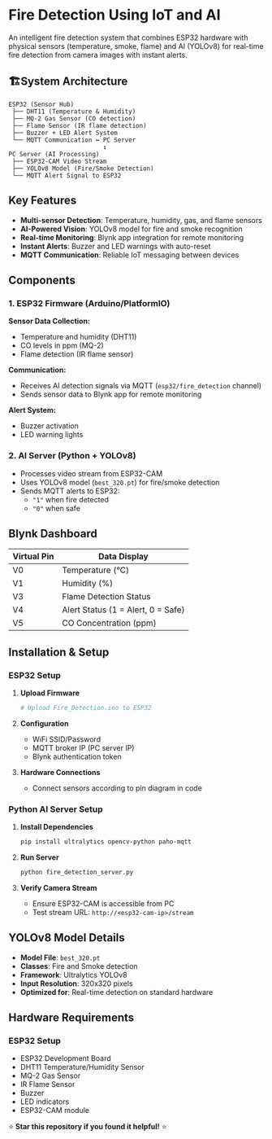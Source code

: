 # Fire Detection Using IoT and AI

An intelligent fire detection system that combines ESP32 hardware with physical sensors (temperature, smoke, flame) and AI (YOLOv8) for real-time fire detection from camera images with instant alerts.

## 🏗System Architecture

```
ESP32 (Sensor Hub)
 ├── DHT11 (Temperature & Humidity)
 ├── MQ-2 Gas Sensor (CO detection)
 ├── Flame Sensor (IR flame detection) 
 ├── Buzzer + LED Alert System
 └── MQTT Communication ↔ PC Server
                          ↕
PC Server (AI Processing)
 ├── ESP32-CAM Video Stream
 ├── YOLOv8 Model (Fire/Smoke Detection)
 └── MQTT Alert Signal to ESP32
```

## Key Features

- **Multi-sensor Detection**: Temperature, humidity, gas, and flame sensors
- **AI-Powered Vision**: YOLOv8 model for fire and smoke recognition
- **Real-time Monitoring**: Blynk app integration for remote monitoring
- **Instant Alerts**: Buzzer and LED warnings with auto-reset
- **MQTT Communication**: Reliable IoT messaging between devices

## Components

### 1. ESP32 Firmware (Arduino/PlatformIO)
**Sensor Data Collection:**
- Temperature and humidity (DHT11)
- CO levels in ppm (MQ-2)
- Flame detection (IR flame sensor)

**Communication:**
- Receives AI detection signals via MQTT (`esp32/fire_detection` channel)
- Sends sensor data to Blynk app for remote monitoring

**Alert System:**
- Buzzer activation
- LED warning lights

### 2. AI Server (Python + YOLOv8)
- Processes video stream from ESP32-CAM
- Uses YOLOv8 model (`best_320.pt`) for fire/smoke detection
- Sends MQTT alerts to ESP32:
  - `"1"` when fire detected
  - `"0"` when safe

## Blynk Dashboard

| Virtual Pin | Data Display |
|-------------|-------------|
| V0 | Temperature (°C) |
| V1 | Humidity (%) |
| V3 | Flame Detection Status |
| V4 | Alert Status (1 = Alert, 0 = Safe) |
| V5 | CO Concentration (ppm) |

## Installation & Setup

### ESP32 Setup
1. **Upload Firmware**
   ```bash
   # Upload Fire_Detection.ino to ESP32
   ```

2. **Configuration**
   - WiFi SSID/Password
   - MQTT broker IP (PC server IP)
   - Blynk authentication token

3. **Hardware Connections**
   - Connect sensors according to pin diagram in code

### Python AI Server Setup
1. **Install Dependencies**
   ```bash
   pip install ultralytics opencv-python paho-mqtt
   ```

2. **Run Server**
   ```bash
   python fire_detection_server.py
   ```

3. **Verify Camera Stream**
   - Ensure ESP32-CAM is accessible from PC
   - Test stream URL: `http://<esp32-cam-ip>/stream`

## YOLOv8 Model Details

- **Model File**: `best_320.pt`
- **Classes**: Fire and Smoke detection
- **Framework**: Ultralytics YOLOv8
- **Input Resolution**: 320x320 pixels
- **Optimized for**: Real-time detection on standard hardware

## Hardware Requirements

### ESP32 Setup
- ESP32 Development Board
- DHT11 Temperature/Humidity Sensor
- MQ-2 Gas Sensor
- IR Flame Sensor
- Buzzer
- LED indicators
- ESP32-CAM module

⭐ **Star this repository if you found it helpful!** ⭐
